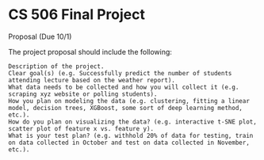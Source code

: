 # CS 506 Final Project

Proposal (Due 10/1)

The project proposal should include the following:

	Description of the project.
	Clear goal(s) (e.g. Successfully predict the number of students attending lecture based on the weather report).
	What data needs to be collected and how you will collect it (e.g. scraping xyz website or polling students).
	How you plan on modeling the data (e.g. clustering, fitting a linear model, decision trees, XGBoost, some sort of deep learning method, etc.).
	How do you plan on visualizing the data? (e.g. interactive t-SNE plot, scatter plot of feature x vs. feature y).
	What is your test plan? (e.g. withhold 20% of data for testing, train on data collected in October and test on data collected in November, etc.).
